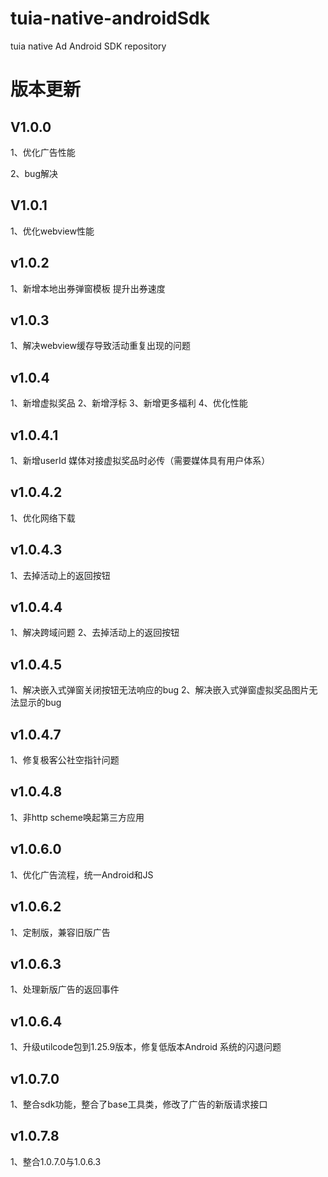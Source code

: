 # tuia-native-androidSdk
tuia native Ad Android SDK  repository

# 版本更新
## V1.0.0
1、优化广告性能

2、bug解决

## V1.0.1
1、优化webview性能

## v1.0.2
1、新增本地出券弹窗模板 提升出券速度

## v1.0.3
1、解决webview缓存导致活动重复出现的问题

## v1.0.4
1、新增虚拟奖品
2、新增浮标
3、新增更多福利
4、优化性能

## v1.0.4.1
1、新增userId 媒体对接虚拟奖品时必传（需要媒体具有用户体系）

## v1.0.4.2
1、优化网络下载

## v1.0.4.3
1、去掉活动上的返回按钮

## v1.0.4.4
1、解决跨域问题
2、去掉活动上的返回按钮

## v1.0.4.5
1、解决嵌入式弹窗关闭按钮无法响应的bug
2、解决嵌入式弹窗虚拟奖品图片无法显示的bug

## v1.0.4.7
1、修复极客公社空指针问题
## v1.0.4.8
1、非http scheme唤起第三方应用

## v1.0.6.0
1、优化广告流程，统一Android和JS

## v1.0.6.2
1、定制版，兼容旧版广告

## v1.0.6.3
1、处理新版广告的返回事件

## v1.0.6.4
1、升级utilcode包到1.25.9版本，修复低版本Android 系统的闪退问题

## v1.0.7.0
1、整合sdk功能，整合了base工具类，修改了广告的新版请求接口

## v1.0.7.8
1、整合1.0.7.0与1.0.6.3

